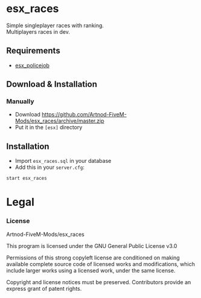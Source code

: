 # esx_races
Simple singleplayer races with ranking.  
Multiplayers races in dev.

## Requirements
 - [esx_policejob](https://github.com/ESX-Org/esx_policejob)

## Download & Installation

### Manually
- Download https://github.com/Artnod-FiveM-Mods/esx_races/archive/master.zip
- Put it in the `[esx]` directory

## Installation
- Import `esx_races.sql` in your database
- Add this in your `server.cfg`:

```
start esx_races
```

# Legal
### License
Artnod-FiveM-Mods/esx_races  

This program is licensed under the GNU General Public License v3.0  

Permissions of this strong copyleft license are conditioned on making available complete source code of licensed works and modifications, which include larger works using a licensed work, under the same license.  

Copyright and license notices must be preserved. Contributors provide an express grant of patent rights.
